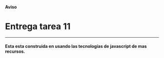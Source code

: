 
__Aviso__

# Entrega tarea 11
---
#### Esta esta construida en usando las tecnologías de javascript de mas recursos.

